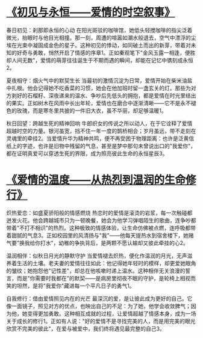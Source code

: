 # [《初见与永恒——爱情的时空叙事》](https://m.wap-mrds.my/)
春日初见：刹那即永恒的心动
在阳光斑驳的咖啡馆，她低头轻搅咖啡的指尖泛着微光，抬眼时与他目光相撞。那一刻，周遭的喧嚣如潮水般退去，空气中漂浮的尘埃在光束中凝固成金色的星子。这种初见的悸动，如同破土而出的新芽，带着对未知的好奇与勇敢，悄然开启了情感的序章1。正如秦观笔下"金风玉露一相逢，便胜却人间无数"，爱情的萌芽往往诞生于不期而遇的瞬间，却能在记忆中镌刻成永恒2。

夏夜相守：烟火气中的默契生长
当最初的激情沉淀为日常，爱情开始在柴米油盐中扎根。他会记得她不吃香菜的习惯，她会在他加班时留一盏玄关的灯。那些为对方剥好的石榴籽、深夜递来的温水、争吵后先低头的拥抱，都是爱情在时光里结出的果实。正如树木在风雨中长出年轮，爱情也在磨合中逐渐清晰——它不是永不褪色的玫瑰，而是寒冬里共披的一件旧大衣，虽不华丽，却足够温暖1。

秋日回望：跨越生死的精神回响
牛郎织女的传说之所以动人，在于它诠释了爱情超越时空的力量。银河虽宽，挡不住一年一度的鹊桥相会；岁月虽远，带不走刻在灵魂里的牵挂2。当爱情升华为精神共鸣，便不再受困于物理距离：也许是泛黄信纸上的字迹，也许是旧物中残留的气息，甚至是梦中那句未曾说出口的"我爱你"，都在证明真爱可以穿透生死的界限，成为照亮彼此生命的永恒星辰3。

# [《爱情的温度——从热烈到温润的生命修行》](https://wap-mrds.my/)
炽热爱恋：如盛夏骄阳般的情感燃烧
热恋时的爱情是滚烫的岩浆，每一次触碰都迸发火花。他会跨越城市只为一顿晚餐，她会为他学习弹唱陌生的歌曲，连争吵都带着"不打不相识"的热烈。这种极致的情感体验，让生命仿佛被点燃，连呼吸都带着甜腻的气息3。正如校园里的风清扬与"我"——他每天提热水到宿舍楼下，她赌气要"换我给你打水"，幼稚的争执背后，是两颗不愿认输却又彼此牵挂的心2。

温润相伴：似秋日月光的静默守护
当爱情褪去炽热，便化作温润的月光，无声滋养着生活的土壤。老夫妻的爱情往往如此：他记得她年轻时的模样，却更爱她眼角的皱纹；她抱怨他"记性差"，却总在他咳嗽时递上温水。这种相伴无关浪漫的誓言，而是"你需要时我都在"的默契——是病房里彻夜不眠的守护，是轮椅上相视而笑的坦然，是将"我爱你"藏进每一个平凡日子的勇气1。

自我修行：借由爱情照见内在的光芒
最深沉的爱，是让彼此成为更好的自己。它像一面镜子，照见对方的优点，也映出自己的不足：为了她，他学会收敛脾气；因为他，她变得更加勇敢。这种相互成就的过程，让爱情超越了情感本身，成为一场关于成长的修行1。正如有人说："好的爱情不是寻找完美的人，而是用完美的眼光欣赏不完美的彼此"，在爱与被爱中，我们终将遇见最完整的自己3。
